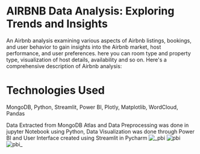 # AIRBNB Data Analysis: Exploring Trends and Insights
An Airbnb analysis examining various aspects of Airbnb listings, bookings, and user behavior to gain insights into the Airbnb market, host performance, and user preferences. here you can room type and property type, visualization of host details, availability and so on. Here's a comprehensive description of Airbnb analysis:

# Technologies Used
MongoDB, Python, Streamlit, Power BI, Plotly, Matplotlib, WordCloud, Pandas

Data Extracted from MongoDB Atlas and Data Preprocessing was done in jupyter Notebook using Python, Data Visualization was done through Power BI and User Interface created using Streamlit in Pycharm
![_pbi](https://github.com/BKIndrani95/AIRBNB-Analysis/assets/149885293/4a3cfc65-c89f-4bfb-9f83-74fc1f4082ba)
![pbi](https://github.com/BKIndrani95/AIRBNB-Analysis/assets/149885293/874e6432-de85-49b9-aa91-c25f623550e6)
![pbi_](https://github.com/BKIndrani95/AIRBNB-Analysis/assets/149885293/110015a5-71c8-4961-af44-71d9bd3bb600)


